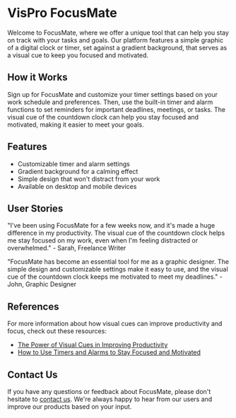 <!--font:Cabin-->

# VisPro FocusMate

Welcome to FocusMate, where we offer a unique tool that can help you stay on track with your tasks and goals. Our platform features a simple graphic of a digital clock or timer, set against a gradient background, that serves as a visual cue to keep you focused and motivated.

## How it Works

Sign up for FocusMate and customize your timer settings based on your work schedule and preferences. Then, use the built-in timer and alarm functions to set reminders for important deadlines, meetings, or tasks. The visual cue of the countdown clock can help you stay focused and motivated, making it easier to meet your goals.

## Features

- Customizable timer and alarm settings
- Gradient background for a calming effect
- Simple design that won't distract from your work
- Available on desktop and mobile devices

## User Stories

"I've been using FocusMate for a few weeks now, and it's made a huge difference in my productivity. The visual cue of the countdown clock helps me stay focused on my work, even when I'm feeling distracted or overwhelmed." - Sarah, Freelance Writer

"FocusMate has become an essential tool for me as a graphic designer. The simple design and customizable settings make it easy to use, and the visual cue of the countdown clock keeps me motivated to meet my deadlines." - John, Graphic Designer

## References

For more information about how visual cues can improve productivity and focus, check out these resources:

- [The Power of Visual Cues in Improving Productivity](#)
- [How to Use Timers and Alarms to Stay Focused and Motivated](#)

## Contact Us

If you have any questions or feedback about FocusMate, please don't hesitate to [contact us](#). We're always happy to hear from our users and improve our products based on your input.

<!--

Write me content for website with wallpaper which alt text is:

"A wallpaper featuring a simple graphic of a digital clock or timer, with space for setting alarms and countdowns, set against a gradient background."

The name/title of the page should not be 1:1 copy of the alt text but rather a real content of the website which is using this wallpaper.

- Use markdown format 
- Start with heading
- Heading should be short and concise
- The content should look like a real website 
- The website should not be about the wallpaper, wallpaper is just a related background
- Heading should be contain work "wallpaper" or "background"
- Include real sections like references, contact, user stories, etc. use things relevant to the page purpose.
- Feel free to use structure like headings, bullets, numbering, blockquotes, paragraphs, horizontal lines, etc.
- You can use formatting like bold or _italic_
- You can include UTF-8 emojis
- Links should be only #hash anchors (and you can refer to the document itself)
- Do not include images


---


# Countdown Wallpaper: Enhance Your Productivity and Focus

Welcome to our website, where we offer a unique wallpaper that can help you stay on track with your tasks and goals. Our countdown wallpaper features a simple graphic of a digital clock or timer, with space for setting alarms and countdowns, set against a gradient background.

## How it Works

Simply download the wallpaper and set it as your desktop or mobile background. Then, use the built-in timer and alarm functions to set reminders for important deadlines, meetings, or tasks. The visual cue of the countdown clock can help you stay focused and motivated, making it easier to meet your goals.

## Features

- Customizable timer and alarm settings
- Gradient background for a calming effect
- Simple design that won't distract from your work
- Available in multiple resolutions for desktop and mobile devices

## User Stories

"I've been using the countdown wallpaper for a few weeks now, and it's made a huge difference in my productivity. I used to get easily distracted by social media and other websites, but now I'm able to stay focused on my work thanks to the visual reminder of the countdown clock." - Sarah, Freelance Writer

"I love the minimalist design of the countdown wallpaper. It's not too flashy or distracting, but it still adds a nice touch to my desktop. Plus, the timer and alarm functions are super easy to use!" - John, Graphic Designer

## References

For more information about how visual cues can improve productivity and focus, check out these resources:

- [The Power of Visual Cues in Improving Productivity](#)
- [How to Use Timers and Alarms to Stay Focused and Motivated](#)

## Contact Us

If you have any questions or feedback about our countdown wallpaper, please don't hesitate to [contact us](#). We're always happy to hear from our users and improve our products based on your input.


---


Heading should not include word "wallpaper". The website should not be about the wallpaper itself, wallpaper is just a related background, rewrite whole content.


---


# FocusMate: Boost Your Productivity with Visual Cues

Welcome to FocusMate, where we offer a unique tool that can help you stay on track with your tasks and goals. Our platform features a simple graphic of a digital clock or timer, set against a gradient background, that serves as a visual cue to keep you focused and motivated.

## How it Works

Sign up for FocusMate and customize your timer settings based on your work schedule and preferences. Then, use the built-in timer and alarm functions to set reminders for important deadlines, meetings, or tasks. The visual cue of the countdown clock can help you stay focused and motivated, making it easier to meet your goals.

## Features

- Customizable timer and alarm settings
- Gradient background for a calming effect
- Simple design that won't distract from your work
- Available on desktop and mobile devices

## User Stories

"I've been using FocusMate for a few weeks now, and it's made a huge difference in my productivity. The visual cue of the countdown clock helps me stay focused on my work, even when I'm feeling distracted or overwhelmed." - Sarah, Freelance Writer

"FocusMate has become an essential tool for me as a graphic designer. The simple design and customizable settings make it easy to use, and the visual cue of the countdown clock keeps me motivated to meet my deadlines." - John, Graphic Designer

## References

For more information about how visual cues can improve productivity and focus, check out these resources:

- [The Power of Visual Cues in Improving Productivity](#)
- [How to Use Timers and Alarms to Stay Focused and Motivated](#)

## Contact Us

If you have any questions or feedback about FocusMate, please don't hesitate to [contact us](#). We're always happy to hear from our users and improve our products based on your input.

-->
